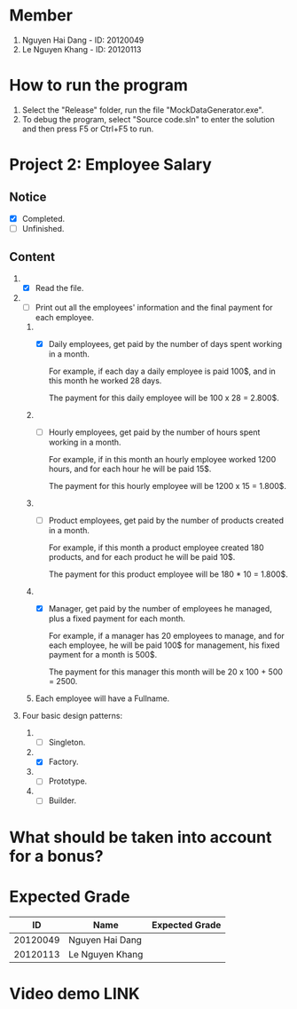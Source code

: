 # Member
1. Nguyen Hai Dang - ID: 20120049
2. Le Nguyen Khang - ID: 20120113
# How to run the program
1. Select the "Release" folder, run the file "MockDataGenerator.exe".
2. To debug the program, select "Source code.sln" to enter the solution and then press F5 or Ctrl+F5 to run.
# Project 2: Employee Salary
## Notice
- [x] Completed.
- [ ] Unfinished.
## Content
1. * [X] Read the file.
2. * [ ] Print out all the employees' information and the final payment for each employee.
   1. * [X] Daily employees, get paid by the number of days spent working in a month.
    
         For example, if each day a daily employee is paid 100$, and in this month he worked 28 days. 
    
         The payment for this daily employee will be 100 x 28 = 2.800$.
    
   2. * [ ] Hourly employees, get paid by the number of hours spent working in a month.
    
         For example, if in this month an hourly employee worked 1200 hours, and for each hour he will be paid 15$.
    
         The payment for this hourly employee will be 1200 x 15 = 1.800$.
    
   3. * [ ] Product employees, get paid by the number of products created in a month.
    
         For example, if this month a product employee created 180 products, and for each product he will be paid 10$.
    
         The payment for this product employee will be 180 * 10 = 1.800$.
    
   4. * [X] Manager, get paid by the number of employees he managed, plus a fixed payment for each month.
    
         For example, if a manager has 20 employees to manage, and for each employee, he will be paid 100$ for management, his fixed payment for a month is 500$.
    
         The payment for this manager this month will be 20 x 100 + 500 = 2500. 
    
   5. Each employee will have a Fullname.
   
3. Four basic design patterns:
   1. * [ ]  Singleton.
   2. * [X]  Factory.
   3. * [ ]  Prototype.
   4. * [ ]  Builder.
# What should be taken into account for a bonus? 
# Expected Grade
| ID | Name | Expected Grade |
| -- | ---- | ------------ |
|20120049|Nguyen Hai Dang||
|20120113|Le Nguyen Khang||
# Video demo LINK

